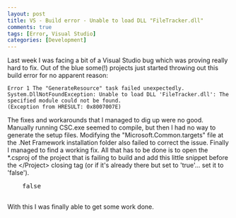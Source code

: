 ```yaml
---
layout: post
title: VS - Build error - Unable to load DLL "FileTracker.dll"
comments: true
tags: [Error, Visual Studio]
categories: [Development]
---
```

Last week I was facing a bit of a Visual Studio bug which was proving really hard to fix. Out of the blue some(!) projects just started throwing out this build error for no apparent reason:
<!--more-->

```
Error 1 The "GenerateResource" task failed unexpectedly.
System.DllNotFoundException: Unable to load DLL 'FileTracker.dll': The specified module could not be found. 
(Exception from HRESULT: 0x8007007E)
```

The fixes and workarounds that I managed to dig up were no good. Manually running CSC.exe seemed to compile, but then I had no way to generate the setup files. Modifying the "Microsoft.Common.targets" file at the .Net Framework installation folder also failed to correct the issue. Finally I managed to find a working fix. All that has to be done is to open the *.csproj of the project that is failing to build and add this little snippet before the &lt;/Project&gt; closing tag (or if it's already there but set to 'true'... set it to 'false').
<pre class="brush: html;">    false

</pre>
With this I was finally able to get some work done.
